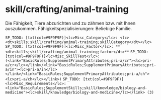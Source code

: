# skill/crafting/animal-training

Die Fähigkeit, Tiere abzurichten und zu zähmen bzw. mit Ihnen auszukommen.
Fähigkeitspezialisierungen: Beliebige Familie.

`SP_TODO: [txt(col=#9F9F9F)]<lc>Misc_Category</lc>: <lc><dt>skills;skill/crafting/animal-training;skillCategory</dt></lc>`
`SP_TODO: [txt(col=#9F9F9F)]<lc>Misc_Factor</lc>: **<dt>skills;skill/crafting/animal-training;factor</dt>**`
`SP_TODO: [txt(col=#9F9F9F)]<lc>Misc_SkillTest</lc>: (<link="BasicRules;SupplementPrimaryAttributes;pri-a/cr"><lc>pri-a/cr</lc></link>/<link="BasicRules;SupplementPrimaryAttributes;pri-a/in"><lc>pri-a/in</lc></link>/<link="BasicRules;SupplementPrimaryAttributes;pri-a/ch"><lc>pri-a/ch</lc></link>)`
`SP_TODO: [txt(col=#9F9F9F)]<lc>Misc_Requirements</lc>: <link="BasicRules;SupplementSkills;skill/knowledge/biology-and-medicine"><lc>skill/knowledge/biology-and-medicine</lc></link> (3)`